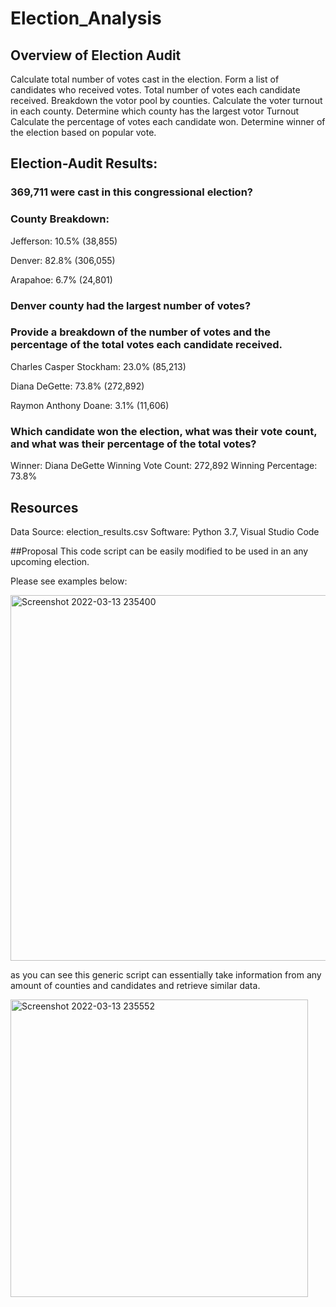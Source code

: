 # Election_Analysis
## Overview of Election Audit 

Calculate total number of votes cast in the election.
Form a list of candidates who received votes.
Total number of votes each candidate received.
Breakdown the votor pool by counties.
Calculate the voter turnout in each county.
Determine which county has the largest votor Turnout
Calculate the percentage of votes each candidate won.
Determine winner of the election based on popular vote.


## Election-Audit Results: 


### 369,711 were cast in this congressional election?

### County Breakdown:
Jefferson: 10.5% (38,855)

Denver: 82.8% (306,055)

Arapahoe: 6.7% (24,801)


### Denver county had the largest number of votes?


### Provide a breakdown of the number of votes and the percentage of the total votes each candidate received.
Charles Casper Stockham: 23.0% (85,213)

Diana DeGette: 73.8% (272,892)

Raymon Anthony Doane: 3.1% (11,606)


### Which candidate won the election, what was their vote count, and what was their percentage of the total votes?

Winner: Diana DeGette
Winning Vote Count: 272,892
Winning Percentage: 73.8%


## Resources
Data Source: election_results.csv
Software: Python 3.7, Visual Studio Code


##Proposal
This code script can be easily modified to be used in an any upcoming election.

Please see examples below:

<img width="585" alt="Screenshot 2022-03-13 235400" src="https://user-images.githubusercontent.com/99001393/158107320-6d04c293-155a-4592-b518-b1fa71bfd0d4.png">

as you can see this generic script can essentially take information from any amount of counties and candidates and retrieve similar data.





<img width="476" alt="Screenshot 2022-03-13 235552" src="https://user-images.githubusercontent.com/99001393/158107465-5013e771-49ae-4821-9cf3-564c320494b6.png">





